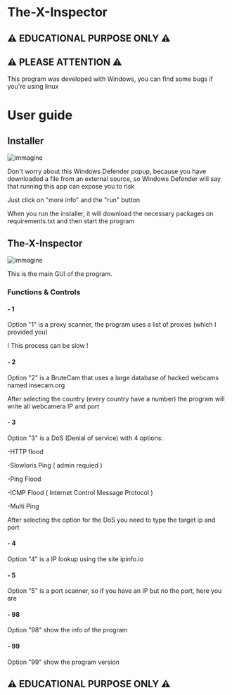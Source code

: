 # The-X-Inspector
## ⚠ EDUCATIONAL PURPOSE ONLY ⚠
## ⚠ PLEASE ATTENTION ⚠
This program was developed with Windows, you can find some bugs if you're using linux

# User guide 
## Installer
![immagine](https://github.com/Fedi6431/The-X-Inspector/assets/102946457/2a5fed3e-98c1-43df-9917-2127ac1563ea)

Don't worry about this Windows Defender popup, because you have downloaded a file from an external source, so Windows Defender will say that running this app can expose you to risk

Just click on "more info" and the "run" button

When you run the installer, it will download the necessary packages on requirements.txt and then start the program

## The-X-Inspector
![immagine](https://github.com/Fedi6431/The-X-Inspector/assets/102946457/565aa3c8-3e18-4fc0-8307-8cdeeed76749)

This is the main GUI of the program.

### Functions & Controls

#### - 1 
Option "1" is a proxy scanner, the program uses a list of proxies (which I provided you)

! This process can be slow !

#### - 2
Option "2" is a BruteCam that uses a large database of hacked webcams named insecam.org

After selecting the country (every country have a number) the program will write all webcamera IP and port

#### - 3
Option "3" is a DoS (Denial of service)  with 4 options:

-HTTP flood 

-Slowloris Ping ( admin requied )

-Ping Flood

-ICMP Flood ( Internet Control Message Protocol )

-Multi Ping 

After selecting the option for the DoS you need to type the target ip and port

#### - 4
Option "4" is a IP lookup using the site ipinfo.io

#### - 5
Option "5" is a port scanner, so if you have an IP but no the port, here you are

#### - 98 
Option "98" show the info of the program

#### - 99
Option "99" show the program version
## ⚠ EDUCATIONAL PURPOSE ONLY ⚠
